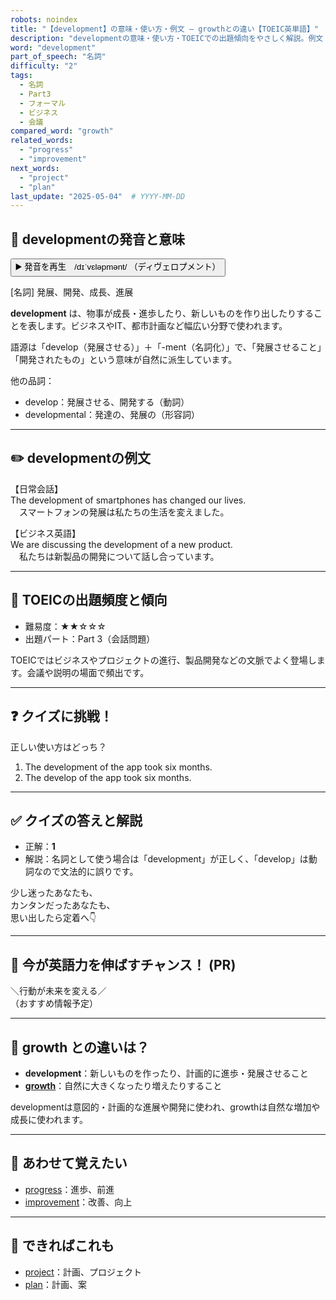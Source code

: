 ```yaml
---
robots: noindex
title: "【development】の意味・使い方・例文 ― growthとの違い【TOEIC英単語】"
description: "developmentの意味・使い方・TOEICでの出題傾向をやさしく解説。例文・クイズ付きでgrowthとの違いもわかりやすく学べます。"
word: "development"
part_of_speech: "名詞"
difficulty: "2"
tags:
  - 名詞
  - Part3
  - フォーマル
  - ビジネス
  - 会議
compared_word: "growth"
related_words:
  - "progress"
  - "improvement"
next_words:
  - "project"
  - "plan"
last_update: "2025-05-04"  # YYYY-MM-DD
---
```


## 🔰 developmentの発音と意味

<button class="play-audio" onclick="playTTS('development')">
  <span class="play-audio-main">
    ▶️ 発音を再生　/dɪˈvɛləpmənt/
  </span>
  <span class="play-audio-sub">
    （ディヴェロプメント）
  </span>
</button>

[名詞] 発展、開発、成長、進展

**development** は、物事が成長・進歩したり、新しいものを作り出したりすることを表します。ビジネスやIT、都市計画など幅広い分野で使われます。

語源は「develop（発展させる）」＋「-ment（名詞化）」で、「発展させること」「開発されたもの」という意味が自然に派生しています。

他の品詞：  
- develop：発展させる、開発する（動詞）
- developmental：発達の、発展の（形容詞）

---

## ✏️ developmentの例文

【日常会話】  
The development of smartphones has changed our lives.  
　スマートフォンの発展は私たちの生活を変えました。

【ビジネス英語】  
We are discussing the development of a new product.  
　私たちは新製品の開発について話し合っています。

---

## 🎯 TOEICの出題頻度と傾向

- 難易度：★★☆☆☆
- 出題パート：Part 3（会話問題）

TOEICではビジネスやプロジェクトの進行、製品開発などの文脈でよく登場します。会議や説明の場面で頻出です。

---

## ❓ クイズに挑戦！

正しい使い方はどっち？

1. The development of the app took six months.  
2. The develop of the app took six months.

---

## ✅ クイズの答えと解説

- 正解：**1**
- 解説：名詞として使う場合は「development」が正しく、「develop」は動詞なので文法的に誤りです。

少し迷ったあなたも、  
カンタンだったあなたも、  
思い出したら定着へ👇️

---

## 🚀 今が英語力を伸ばすチャンス！ (PR)

<div class="info-center">
＼行動が未来を変える／<br>  
（おすすめ情報予定）
</div>

---

## 🤔  growth との違いは？

- **development**：新しいものを作ったり、計画的に進歩・発展させること
- **[growth](/growth)**：自然に大きくなったり増えたりすること

developmentは意図的・計画的な進展や開発に使われ、growthは自然な増加や成長に使われます。

---

## 🧩 あわせて覚えたい

- [progress](/progress)：進歩、前進
- [improvement](/improvement)：改善、向上

---

## 📖 できればこれも

- [project](/project)：計画、プロジェクト
- [plan](/plan)：計画、案

<!-- cvid: aid12_bid14 -->

